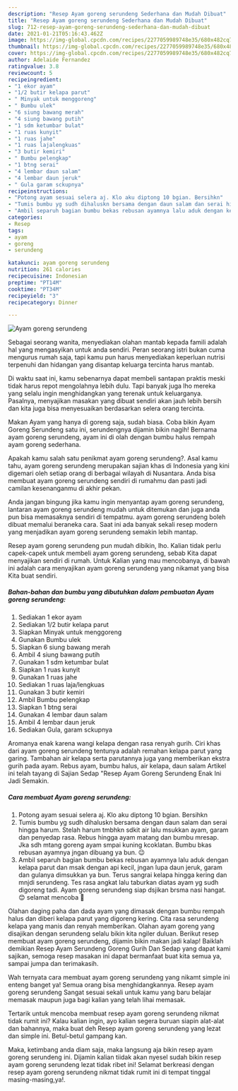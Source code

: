 ```yaml
---
description: "Resep Ayam goreng serundeng Sederhana dan Mudah Dibuat"
title: "Resep Ayam goreng serundeng Sederhana dan Mudah Dibuat"
slug: 712-resep-ayam-goreng-serundeng-sederhana-dan-mudah-dibuat
date: 2021-01-21T05:16:43.462Z
image: https://img-global.cpcdn.com/recipes/2277059989748e35/680x482cq70/ayam-goreng-serundeng-foto-resep-utama.jpg
thumbnail: https://img-global.cpcdn.com/recipes/2277059989748e35/680x482cq70/ayam-goreng-serundeng-foto-resep-utama.jpg
cover: https://img-global.cpcdn.com/recipes/2277059989748e35/680x482cq70/ayam-goreng-serundeng-foto-resep-utama.jpg
author: Adelaide Fernandez
ratingvalue: 3.8
reviewcount: 5
recipeingredient:
- "1 ekor ayam"
- "1/2 butir kelapa parut"
- " Minyak untuk menggoreng"
- " Bumbu ulek"
- "6 siung bawang merah"
- "4 siung bawang putih"
- "1 sdm ketumbar bulat"
- "1 ruas kunyit"
- "1 ruas jahe"
- "1 ruas lajalengkuas"
- "3 butir kemiri"
- " Bumbu pelengkap"
- "1 btng serai"
- "4 lembar daun salam"
- "4 lembar daun jeruk"
- " Gula garam sckupnya"
recipeinstructions:
- "Potong ayam sesuai selera aj. Klo aku diptong 10 bgian. Bersihkn"
- "Tumis bumbu yg sudh dihaluskn bersama dengan daun salam dan serai hingga harum. Stelah harum tmbhkn sdkit air lalu msukkan ayam, garam dan penyedap rasa. Rebus hingga ayam matang dan bumbu mresap. Jka sdh mtang goreng ayam smpai kuning kcoklatan. Bumbu bkas rebusan ayamnya jngan dibuang ya bun. 😉"
- "Ambil separuh bagian bumbu bekas rebusan ayamnya lalu aduk dengan kelapa parut dan msak dengan api kecil, jngan lupa daun jeruk, garam dan gulanya dimsukkan ya bun. Terus sangrai kelapa hingga kering dan mnjdi serundeng. Tes rasa angkat lalu taburkan diatas ayam yg sudh digoreng tadi. Ayam goreng serundeng siap dsjikan brsma nasi hangat.😊 selamat mencoba 💪"
categories:
- Resep
tags:
- ayam
- goreng
- serundeng

katakunci: ayam goreng serundeng 
nutrition: 261 calories
recipecuisine: Indonesian
preptime: "PT14M"
cooktime: "PT34M"
recipeyield: "3"
recipecategory: Dinner

---
```



![Ayam goreng serundeng](https://img-global.cpcdn.com/recipes/2277059989748e35/680x482cq70/ayam-goreng-serundeng-foto-resep-utama.jpg)

Sebagai seorang wanita, menyediakan olahan mantab kepada famili adalah hal yang mengasyikan untuk anda sendiri. Peran seorang istri bukan cuma mengurus rumah saja, tapi kamu pun harus menyediakan keperluan nutrisi terpenuhi dan hidangan yang disantap keluarga tercinta harus mantab.

Di waktu  saat ini, kamu sebenarnya dapat membeli santapan praktis meski tidak harus repot mengolahnya lebih dulu. Tapi banyak juga lho mereka yang selalu ingin menghidangkan yang terenak untuk keluarganya. Pasalnya, menyajikan masakan yang dibuat sendiri akan jauh lebih bersih dan kita juga bisa menyesuaikan berdasarkan selera orang tercinta. 

Makan Ayam yang hanya di goreng saja, sudah biasa. Coba bikin Ayam Goreng Serundeng satu ini, serundengnya dijamin bikin nagih! Bernama ayam goreng serundeng, ayam ini di olah dengan bumbu halus rempah ayam goreng sederhana.

Apakah kamu salah satu penikmat ayam goreng serundeng?. Asal kamu tahu, ayam goreng serundeng merupakan sajian khas di Indonesia yang kini digemari oleh setiap orang di berbagai wilayah di Nusantara. Anda bisa membuat ayam goreng serundeng sendiri di rumahmu dan pasti jadi camilan kesenanganmu di akhir pekan.

Anda jangan bingung jika kamu ingin menyantap ayam goreng serundeng, lantaran ayam goreng serundeng mudah untuk ditemukan dan juga anda pun bisa memasaknya sendiri di tempatmu. ayam goreng serundeng boleh dibuat memalui beraneka cara. Saat ini ada banyak sekali resep modern yang menjadikan ayam goreng serundeng semakin lebih mantap.

Resep ayam goreng serundeng pun mudah dibikin, lho. Kalian tidak perlu capek-capek untuk membeli ayam goreng serundeng, sebab Kita dapat menyajikan sendiri di rumah. Untuk Kalian yang mau mencobanya, di bawah ini adalah cara menyajikan ayam goreng serundeng yang nikamat yang bisa Kita buat sendiri.

<!--inarticleads1-->

##### Bahan-bahan dan bumbu yang dibutuhkan dalam pembuatan Ayam goreng serundeng:

1. Sediakan 1 ekor ayam
1. Sediakan 1/2 butir kelapa parut
1. Siapkan  Minyak untuk menggoreng
1. Gunakan  Bumbu ulek
1. Siapkan 6 siung bawang merah
1. Ambil 4 siung bawang putih
1. Gunakan 1 sdm ketumbar bulat
1. Siapkan 1 ruas kunyit
1. Gunakan 1 ruas jahe
1. Sediakan 1 ruas laja/lengkuas
1. Gunakan 3 butir kemiri
1. Ambil  Bumbu pelengkap
1. Siapkan 1 btng serai
1. Gunakan 4 lembar daun salam
1. Ambil 4 lembar daun jeruk
1. Sediakan  Gula, garam sckupnya


Aromanya enak karena wangi kelapa dengan rasa renyah gurih. Ciri khas dari ayam goreng serundeng tentunya adalah remahan kelapa parut yang garing. Tambahan air kelapa serta parutannya juga yang memberikan ekstra gurih pada ayam. Rebus ayam, bumbu halus, air kelapa, daun salam Artikel ini telah tayang di Sajian Sedap &#34;Resep Ayam Goreng Serundeng Enak Ini Jadi Semakin. 

<!--inarticleads2-->

##### Cara membuat Ayam goreng serundeng:

1. Potong ayam sesuai selera aj. Klo aku diptong 10 bgian. Bersihkn
1. Tumis bumbu yg sudh dihaluskn bersama dengan daun salam dan serai hingga harum. Stelah harum tmbhkn sdkit air lalu msukkan ayam, garam dan penyedap rasa. Rebus hingga ayam matang dan bumbu mresap. Jka sdh mtang goreng ayam smpai kuning kcoklatan. Bumbu bkas rebusan ayamnya jngan dibuang ya bun. 😉
1. Ambil separuh bagian bumbu bekas rebusan ayamnya lalu aduk dengan kelapa parut dan msak dengan api kecil, jngan lupa daun jeruk, garam dan gulanya dimsukkan ya bun. Terus sangrai kelapa hingga kering dan mnjdi serundeng. Tes rasa angkat lalu taburkan diatas ayam yg sudh digoreng tadi. Ayam goreng serundeng siap dsjikan brsma nasi hangat.😊 selamat mencoba 💪


Olahan daging paha dan dada ayam yang dimasak dengan bumbu rempah halus dan diberi kelapa parut yang digoreng kering. Cita rasa serundeng kelapa yang manis dan renyah memberikan. Olahan ayam goreng yang disajikan dengan serundeng selalu bikin kita ngiler duluan. Berikut resep membuat ayam goreng serundeng, dijamin bikin makan jadi kalap! Baiklah demikian Resep Ayam Serundeng Goreng Gurih Dan Sedap yang dapat kami sajikan, semoga resep masakan ini dapat bermanfaat buat kita semua ya, sampai jumpa dan terimakasih. 

Wah ternyata cara membuat ayam goreng serundeng yang nikamt simple ini enteng banget ya! Semua orang bisa menghidangkannya. Resep ayam goreng serundeng Sangat sesuai sekali untuk kamu yang baru belajar memasak maupun juga bagi kalian yang telah lihai memasak.

Tertarik untuk mencoba membuat resep ayam goreng serundeng nikmat tidak rumit ini? Kalau kalian ingin, ayo kalian segera buruan siapin alat-alat dan bahannya, maka buat deh Resep ayam goreng serundeng yang lezat dan simple ini. Betul-betul gampang kan. 

Maka, ketimbang anda diam saja, maka langsung aja bikin resep ayam goreng serundeng ini. Dijamin kalian tiidak akan nyesel sudah bikin resep ayam goreng serundeng lezat tidak ribet ini! Selamat berkreasi dengan resep ayam goreng serundeng nikmat tidak rumit ini di tempat tinggal masing-masing,ya!.

